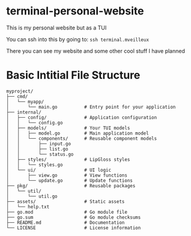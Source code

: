 # terminal-personal-website

This is my personal website but as a TUI

You can ssh into this by going to: `ssh terminal.mveilleux`


There you can see my website and some other cool stuff I have planned


# Basic Intitial File Structure
```
myproject/
├── cmd/
│   └── myapp/
│       └── main.go          # Entry point for your application
├── internal/
│   ├── config/              # Application configuration
│   │   └── config.go
│   ├── models/              # Your TUI models
│   │   ├── model.go         # Main application model
│   │   └── components/      # Reusable component models
│   │       ├── input.go
│   │       ├── list.go
│   │       └── status.go
│   ├── styles/              # LipGloss styles
│   │   └── styles.go
│   └── ui/                  # UI logic
│       ├── view.go          # View functions
│       └── update.go        # Update functions
├── pkg/                     # Reusable packages
│   └── util/
│       └── util.go
├── assets/                  # Static assets
│   └── help.txt
├── go.mod                   # Go module file
├── go.sum                   # Go module checksums
├── README.md                # Documentation
└── LICENSE                  # License information
```
